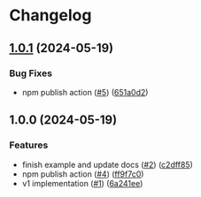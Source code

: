 # Changelog

## [1.0.1](https://github.com/morozj01/react-native-ntag-424/compare/v1.0.0...v1.0.1) (2024-05-19)


### Bug Fixes

* npm publish action ([#5](https://github.com/morozj01/react-native-ntag-424/issues/5)) ([651a0d2](https://github.com/morozj01/react-native-ntag-424/commit/651a0d2a49cec33196426c8a9632ccb117f1c427))

## 1.0.0 (2024-05-19)


### Features

* finish example and update docs ([#2](https://github.com/morozj01/react-native-ntag-424/issues/2)) ([c2dff85](https://github.com/morozj01/react-native-ntag-424/commit/c2dff85ae8bd3d7e1b52d3a6c6bfe55fcf177038))
* npm publish action ([#4](https://github.com/morozj01/react-native-ntag-424/issues/4)) ([ff9f7c0](https://github.com/morozj01/react-native-ntag-424/commit/ff9f7c07257eae5b011df59a4412bb2bd78c841c))
* v1 implementation ([#1](https://github.com/morozj01/react-native-ntag-424/issues/1)) ([6a241ee](https://github.com/morozj01/react-native-ntag-424/commit/6a241eed973aceeffebc9f3bc6999f696f9775f7))
